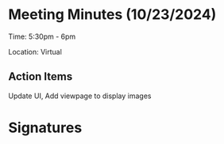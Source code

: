 # Meeting Minutes (10/23/2024)

Time: 5:30pm - 6pm

Location: Virtual

## Action Items
Update UI, Add viewpage to display images

# Signatures
